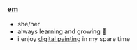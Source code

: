 ### [em](https://mlyzhng.com/)

- she/her
- always learning and growing 🌿
- i enjoy [digital painting](https://www.instagram.com/mlyzhng) in my spare time
